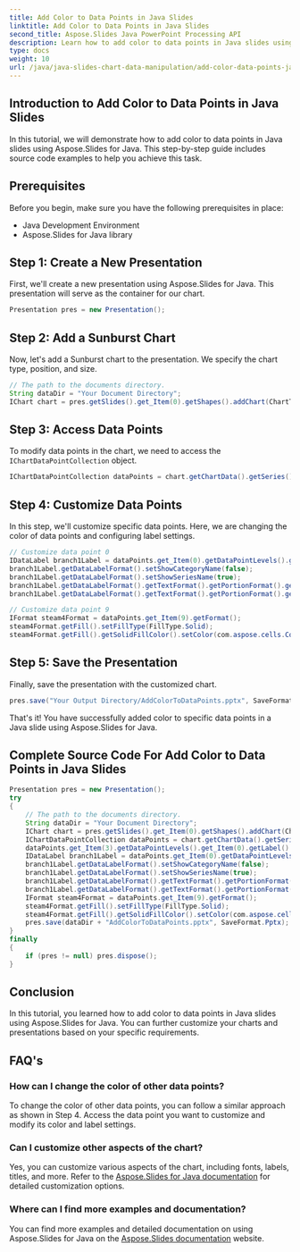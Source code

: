 ```yaml
---
title: Add Color to Data Points in Java Slides
linktitle: Add Color to Data Points in Java Slides
second_title: Aspose.Slides Java PowerPoint Processing API
description: Learn how to add color to data points in Java slides using Aspose.Slides for Java.
type: docs
weight: 10
url: /java/java-slides-chart-data-manipulation/add-color-data-points-java-slides/
---
```


## Introduction to Add Color to Data Points in Java Slides

In this tutorial, we will demonstrate how to add color to data points in Java slides using Aspose.Slides for Java. This step-by-step guide includes source code examples to help you achieve this task.

## Prerequisites

Before you begin, make sure you have the following prerequisites in place:

- Java Development Environment
- Aspose.Slides for Java library

## Step 1: Create a New Presentation

First, we'll create a new presentation using Aspose.Slides for Java. This presentation will serve as the container for our chart.

```java
Presentation pres = new Presentation();
```

## Step 2: Add a Sunburst Chart

Now, let's add a Sunburst chart to the presentation. We specify the chart type, position, and size.

```java
// The path to the documents directory.
String dataDir = "Your Document Directory";
IChart chart = pres.getSlides().get_Item(0).getShapes().addChart(ChartType.Sunburst, 100, 100, 450, 400);
```

## Step 3: Access Data Points

To modify data points in the chart, we need to access the `IChartDataPointCollection` object.

```java
IChartDataPointCollection dataPoints = chart.getChartData().getSeries().get_Item(0).getDataPoints();
```

## Step 4: Customize Data Points

In this step, we'll customize specific data points. Here, we are changing the color of data points and configuring label settings.

```java
// Customize data point 0
IDataLabel branch1Label = dataPoints.get_Item(0).getDataPointLevels().get_Item(2).getLabel();
branch1Label.getDataLabelFormat().setShowCategoryName(false);
branch1Label.getDataLabelFormat().setShowSeriesName(true);
branch1Label.getDataLabelFormat().getTextFormat().getPortionFormat().getFillFormat().setFillType(FillType.Solid);
branch1Label.getDataLabelFormat().getTextFormat().getPortionFormat().getFillFormat().getSolidFillColor().setColor(java.awt.Color.YELLOW);

// Customize data point 9
IFormat steam4Format = dataPoints.get_Item(9).getFormat();
steam4Format.getFill().setFillType(FillType.Solid);
steam4Format.getFill().getSolidFillColor().setColor(com.aspose.cells.Color.fromArgb(0, 176, 240, 255).d());
```

## Step 5: Save the Presentation

Finally, save the presentation with the customized chart.

```java
pres.save("Your Output Directory/AddColorToDataPoints.pptx", SaveFormat.Pptx);
```

That's it! You have successfully added color to specific data points in a Java slide using Aspose.Slides for Java.

## Complete Source Code For Add Color to Data Points in Java Slides

```java
Presentation pres = new Presentation();
try
{
	// The path to the documents directory.
	String dataDir = "Your Document Directory";
	IChart chart = pres.getSlides().get_Item(0).getShapes().addChart(ChartType.Sunburst, 100, 100, 450, 400);
	IChartDataPointCollection dataPoints = chart.getChartData().getSeries().get_Item(0).getDataPoints();
	dataPoints.get_Item(3).getDataPointLevels().get_Item(0).getLabel().getDataLabelFormat().setShowValue(true);
	IDataLabel branch1Label = dataPoints.get_Item(0).getDataPointLevels().get_Item(2).getLabel();
	branch1Label.getDataLabelFormat().setShowCategoryName(false);
	branch1Label.getDataLabelFormat().setShowSeriesName(true);
	branch1Label.getDataLabelFormat().getTextFormat().getPortionFormat().getFillFormat().setFillType(FillType.Solid);
	branch1Label.getDataLabelFormat().getTextFormat().getPortionFormat().getFillFormat().getSolidFillColor().setColor(java.awt.Color.YELLOW);
	IFormat steam4Format = dataPoints.get_Item(9).getFormat();
	steam4Format.getFill().setFillType(FillType.Solid);
	steam4Format.getFill().getSolidFillColor().setColor(com.aspose.cells.Color.fromArgb(0, 176, 240, 255).d());//TODO
	pres.save(dataDir + "AddColorToDataPoints.pptx", SaveFormat.Pptx);
}
finally
{
	if (pres != null) pres.dispose();
}
```

## Conclusion

In this tutorial, you learned how to add color to data points in Java slides using Aspose.Slides for Java. You can further customize your charts and presentations based on your specific requirements.

## FAQ's

### How can I change the color of other data points?

To change the color of other data points, you can follow a similar approach as shown in Step 4. Access the data point you want to customize and modify its color and label settings.

### Can I customize other aspects of the chart?

Yes, you can customize various aspects of the chart, including fonts, labels, titles, and more. Refer to the [Aspose.Slides for Java documentation](https://reference.aspose.com/slides/java/) for detailed customization options.

### Where can I find more examples and documentation?

You can find more examples and detailed documentation on using Aspose.Slides for Java on the [Aspose.Slides documentation](https://reference.aspose.com/slides/java/) website.
